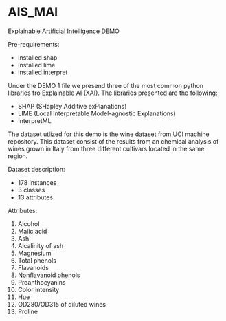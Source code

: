 # AIS_MAI

Explainable Artificial Intelligence DEMO

Pre-requirements:

- installed shap
- installed lime
- installed interpret

Under the DEMO 1 file we presend three of the most common python libraries fro Explainable AI (XAI). The libraries presented are the following:

- SHAP (SHapley Additive exPlanations)
- LIME (Local Interpretable Model-agnostic Explanations)
- InterpretML

The dataset utlized for this demo is the wine dataset from UCI machine repository. This dataset consist of the results from an chemical analysis of wines grown in Italy from three different cultivars located in the same region.

Dataset description:

- 178 instances
- 3 classes
- 13 attributes

Attributes:
1) Alcohol
2) Malic acid
3) Ash
4) Alcalinity of ash
5) Magnesium
6) Total phenols
7) Flavanoids
8) Nonflavanoid phenols
9) Proanthocyanins
10) Color intensity
11) Hue
12) OD280/OD315 of diluted wines
13) Proline

